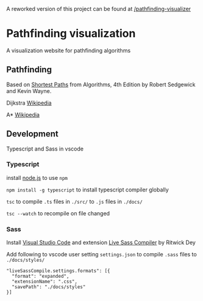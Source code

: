A reworked version of this project can be found at [/pathfinding-visualizer](https://github.com/hojelse/pathfinding-visualizer)

# Pathfinding visualization

A visualization website for pathfinding algorithms

## Pathfinding

Based on [Shortest Paths](https://algs4.cs.princeton.edu/44sp/) from Algorithms, 4th Edition by Robert Sedgewick and Kevin Wayne.

Dijkstra [Wikipedia](https://en.wikipedia.org/wiki/Dijkstra%27s_algorithm)

A* [Wikipedia](https://en.wikipedia.org/wiki/A*_search_algorithm)

## Development

Typescript and Sass in vscode

### Typescript

install [node.js](https://nodejs.org/en/download/) to use `npm`

`npm install -g typescript` to install typescript compiler globally

`tsc` to compile `.ts` files in `./src/` to `.js` files in `./docs/`

`tsc --watch` to recompile on file changed

### Sass

Install [Visual Studio Code](https://code.visualstudio.com/) and extension [Live Sass Compiler](https://github.com/ritwickdey/vscode-live-sass-compiler) by Ritwick Dey

Add following to vscode user setting `settings.json` to compile `.sass` files to `./docs/styles/`
```
"liveSassCompile.settings.formats": [{
  "format": "expanded",
  "extensionName": ".css",
  "savePath": "./docs/styles"
}]
```
